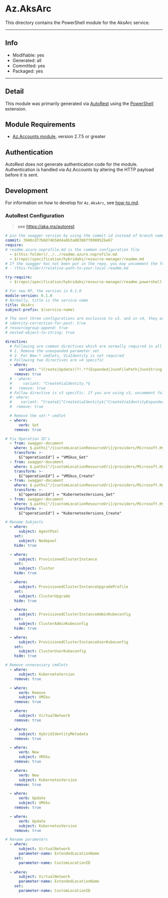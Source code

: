 <!-- region Generated -->
# Az.AksArc
This directory contains the PowerShell module for the AksArc service.

---
## Info
- Modifiable: yes
- Generated: all
- Committed: yes
- Packaged: yes

---
## Detail
This module was primarily generated via [AutoRest](https://github.com/Azure/autorest) using the [PowerShell](https://github.com/Azure/autorest.powershell) extension.

## Module Requirements
- [Az.Accounts module](https://www.powershellgallery.com/packages/Az.Accounts/), version 2.7.5 or greater

## Authentication
AutoRest does not generate authentication code for the module. Authentication is handled via Az.Accounts by altering the HTTP payload before it is sent.

## Development
For information on how to develop for `Az.AksArc`, see [how-to.md](how-to.md).
<!-- endregion -->

### AutoRest Configuration
> see https://aka.ms/autorest

```yaml
# pin the swagger version by using the commit id instead of branch name
commit: 3940cd77b8d74b58d4a8b3a80388ff890052be67
require:
# readme.azure.noprofile.md is the common configuration file
  - $(this-folder)/../../readme.azure.noprofile.md
  - $(repo)/specification/hybridaks/resource-manager/readme.md
# If the swagger has not been put in the repo, you may uncomment the following line and refer to it locally
# - (this-folder)/relative-path-to-your-local-readme.md

try-require: 
  - $(repo)/specification/hybridaks/resource-manager/readme.powershell.md

# For new RP, the version is 0.1.0
module-version: 0.1.0
# Normally, title is the service name
title: AksArc
subject-prefix: $(service-name)

# The next three configurations are exclusive to v3, and in v4, they are activated by default. If you are still using v3, please uncomment them.
# identity-correction-for-post: true
# resourcegroup-append: true
# nested-object-to-string: true

directive:
  # Following are common directives which are normally required in all the RPs
  # 1. Remove the unexpanded parameter set
  # 2. For New-* cmdlets, ViaIdentity is not required
  # Following two directives are v4 specific
  - where:
      variant: ^(Create|Update)(?!.*?(Expanded|JsonFilePath|JsonString))
    remove: true
  # - where:
  #     variant: ^CreateViaIdentity.*$
  #   remove: true
  # Follow directive is v3 specific. If you are using v3, uncomment following directive and comments out two directives above
  #- where:
  #    variant: ^Create$|^CreateViaIdentity$|^CreateViaIdentityExpanded$|^Update$|^UpdateViaIdentity$
  #  remove: true

  # Remove the set-* cmdlet
  - where:
      verb: Set
    remove: true

# Fix Operation ID's
  - from: swagger-document
    where: $.paths["/{customLocationResourceUri}/providers/Microsoft.HybridContainerService/skus/default"].get
    transform: >-
      $["operationId"] = "VMSkus_Get"
  - from: swagger-document
    where: $.paths["/{customLocationResourceUri}/providers/Microsoft.HybridContainerService/skus/default"].put
    transform: >-
      $["operationId"] = "VMSkus_Create"
  - from: swagger-document
    where: $.paths["/{customLocationResourceUri}/providers/Microsoft.HybridContainerService/kubernetesVersions/default"].get
    transform: >-
      $["operationId"] = "KubernetesVersions_Get"
  - from: swagger-document
    where: $.paths["/{customLocationResourceUri}/providers/Microsoft.HybridContainerService/kubernetesVersions/default"].put
    transform: >-
      $["operationId"] = "KubernetesVersions_Create"

# Rename Subjects
  - where:
      subject: AgentPool
    set:
      subject: Nodepool
    hide: true

  - where:
      subject: ProvisionedClusterInstance
    set:
      subject: Cluster
    hide: true

  - where:
      subject: ProvisionedClusterInstanceUpgradeProfile
    set:
      subject: ClusterUpgrade
    hide: true

  - where:
      subject: ProvisionedClusterInstanceAdminKubeconfig
    set:
      subject: ClusterAdminKubeconfig
    hide: true

  - where:
      subject: ProvisionedClusterInstanceUserKubeconfig
    set:
      subject: ClusterUserKubeconfig
    hide: true

# Remove unnecessary cmdlets
  - where:
      subject: KuberneteVersion
    remove: true

  - where:
      verb: Remove
      subject: VMSku
    remove: true

  - where:
      subject: VirtualNetwork
    remove: true

  - where:
      subject: HybridIdentityMetadata
    remove: true

  - where:
      verb: New
      subject: VMSku
    remove: true

  - where:
      verb: New
      subject: KubernetesVersion
    remove: true

  - where:
      verb: Update
      subject: VMSku
    remove: true

  - where:
      verb: Update
      subject: KubernetesVersion
    remove: true

# Rename parameters
  - where:
      subject: VirtualNetwork
      parameter-name: ExtendedLocationName
    set: 
      parameter-name: CustomLocationID
  
  - where:
      subject: VirtualNetwork
      parameter-name: ExtendedLocationName
    set: 
      parameter-name: CustomLocationID
